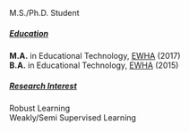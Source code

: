 M.S./Ph.D. Student

##### <u>Education</u>
**M.A.** in Educational Technology, [EWHA](http://www.ewha.ac.kr/ewha/index.do) (2017)<br>
**B.A.** in Educational Technology, [EWHA](http://www.ewha.ac.kr/ewha/index.do) (2015)

##### <u>Research Interest</u>
Robust Learning<br>
Weakly/Semi Supervised Learning
